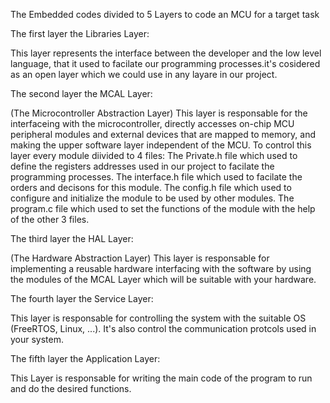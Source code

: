 The Embedded codes divided to 5 Layers to code an MCU for a target task

The first layer the Libraries Layer:

This layer represents the interface between the developer and the low level language, that it used to facilate our programming processes.it's cosidered as an open layer which we could use in any layare in our project.


The second layer the MCAL Layer:

(The Microcontroller Abstraction Layer) This layer is responsable for the interfaceing with the microcontroller, directly accesses on-chip MCU peripheral modules and external devices that are mapped to memory, and making the upper software layer independent of the MCU. To control this layer every module diivided to 4 files: 
  The Private.h file which used to define the registers addresses used in our project to facilate the programming processes.
  The interface.h file which used to facilate the orders and decisons for this module.
  The config.h file which used to configure and initialize the module to be used by other modules.
  The program.c file which used to set the functions of the module with the help of the other 3 files.

The third layer the HAL Layer:

(The Hardware Abstraction Layer) This layer is responsable for implementing a reusable hardware interfacing with the software by using the modules of the MCAL Layer which will be suitable with your hardware.


The fourth layer the Service Layer:

This layer is responsable for controlling the system with the suitable OS (FreeRTOS, Linux, ...). It's also control the communication protcols used in your system.

The fifth layer the Application Layer:

This Layer is responsable for writing the main code of the program to run and do the desired functions.
